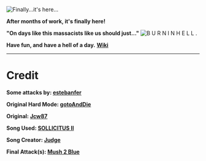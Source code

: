 ![Finally...it's here...](https://pm1.narvii.com/7189/a97841f3e9a931aa25bfb028a9ef5ec5a3ade324r1-698-615v2_hq.jpg)

**After months of work, it's finally here!** 

**"On days like this massacists like us should just..."**
![B U R N  I N  H E L L .](https://www.demirramon.com/gen/undertale_text_box.gif?text=B%20U%20R%20N%20%20I%20N%20%20H%20E%20L%20L&box=undertale&boxcolor=white&character=custom&url=https%3A%2F%2Fi.imgur.com%2F93Vpdvn.png&charcolor=white&font=determination&asterisk=true&mode=regular&animate=true)

**Have fun, and have a hell of a day.**
[**Wiki**](https://github.com/kayos156/BoundFight/wiki)

________________________________________________________________________________

# Credit

**Some attacks by: [estebanfer](https://www.reddit.com/user/estebanfer)**

**Original Hard Mode: [gotoAndDie](https://github.com/gotoAndDie)**

**Original: [Jcw87](https://github.com/Jcw87)**

**Song Used: [SOLLICITUS II](https://soundcloud.com/ragher/swapped-realities-sollicitus-updated)**

**Song Creator: [Judge](https://soundcloud.com/ragher)**

**Final Attack(s): [Mush 2 Blue](https://www.youtube.com/channel/UCMHwpcP2P4AbV1tDgz5N5XA)**
